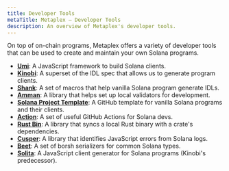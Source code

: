 ```yaml
---
title: Developer Tools
metaTitle: Metaplex — Developer Tools
description: An overview of Metaplex's developer tools.
---
```


On top of on-chain programs, Metaplex offers a variety of developer tools that can be used to create and maintain your own Solana programs.

- [**Umi**](/umi): A JavaScript framework to build Solana clients.
- [**Kinobi**](https://github.com/metaplex-foundation/kinobi): A superset of the IDL spec that allows us to generate program clients.
- [**Shank**](https://github.com/metaplex-foundation/shank): A set of macros that help vanilla Solana program generate IDLs.
- [**Amman**](/amman): A library that helps set up local validators for development.
- [**Solana Project Template**](https://github.com/metaplex-foundation/solana-project-template): A GitHub template for vanilla Solana programs and their clients.
- [**Action**](https://github.com/metaplex-foundation/actions): A set of useful GitHub Actions for Solana devs.
- [**Rust Bin**](https://github.com/metaplex-foundation/rustbin): A library that syncs a local Rust binary with a crate's dependencies.
- [**Cusper**](https://github.com/metaplex-foundation/cusper): A library that identifies JavaScript errors from Solana logs.
- [**Beet**](https://github.com/metaplex-foundation/beet): A set of borsh serializers for common Solana types.
- [**Solita**](https://github.com/metaplex-foundation/solita): A JavaScript client generator for Solana programs (Kinobi's predecessor).
